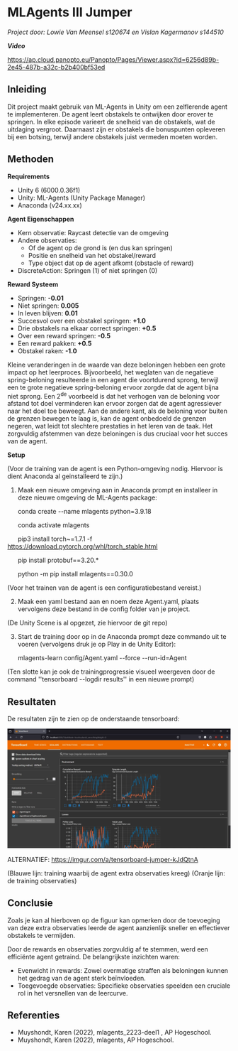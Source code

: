 
# MLAgents III Jumper

*Project door: Lowie Van Meensel s120674 en Vislan Kagermanov s144510*

***Video***

https://ap.cloud.panopto.eu/Panopto/Pages/Viewer.aspx?id=6256d89b-2e45-487b-a32c-b2b400bf53ed

## Inleiding

Dit project maakt gebruik van ML-Agents in Unity om een zelflerende agent te implementeren. De agent leert obstakels te ontwijken door erover te springen. In elke episode varieert de snelheid van de obstakels, wat de uitdaging vergroot. Daarnaast zijn er obstakels die bonuspunten opleveren bij een botsing, terwijl andere obstakels juist vermeden moeten worden.

## Methoden

**Requirements**

- Unity 6 (6000.0.36f1)
- Unity: ML-Agents (Unity Package Manager)
- Anaconda (v24.xx.xx)

**Agent Eigenschappen**

  - Kern observatie: Raycast detectie van de omgeving
  - Andere observaties:
    - Of de agent op de grond is (en dus kan springen)
    - Positie en snelheid van het obstakel/reward
    - Type object dat op de agent afkomt (obstacle of reward)
  - DiscreteAction: Springen (1) of niet springen (0)

**Reward Systeem**

- Springen: **\-0.01**
- Niet springen: **0.005**
- In leven blijven: **0.01**
- Succesvol over een obstakel springen: **+1.0**
- Drie obstakels na elkaar correct springen: **+0.5**
- Over een reward springen: **\-0.5**
- Een reward pakken: **+0.5**
- Obstakel raken: **\-1.0**

Kleine veranderingen in de waarde van deze beloningen hebben een grote impact op het leerproces. Bijvoorbeeld, het weglaten van de negatieve spring-beloning resulteerde in een agent die voortdurend sprong, terwijl een te grote negatieve spring-beloning ervoor zorgde dat de agent bijna niet sprong. Een 2<sup>de</sup> voorbeeld is dat het verhogen van de beloning voor afstand tot doel verminderen kan ervoor zorgen dat de agent agressiever naar het doel toe beweegt. Aan de andere kant, als de beloning voor buiten de grenzen bewegen te laag is, kan de agent onbedoeld de grenzen negeren, wat leidt tot slechtere prestaties in het leren van de taak. Het zorgvuldig afstemmen van deze beloningen is dus cruciaal voor het succes van de agent.

**Setup**

(Voor de training van de agent is een Python-omgeving nodig. Hiervoor is dient Anaconda al geinstalleerd te zijn.)

1. Maak een nieuwe omgeving aan in Anaconda prompt en installeer in deze nieuwe omgeving de ML-Agents package:

&nbsp;&nbsp;&nbsp;&nbsp;&nbsp;&nbsp;conda create --name mlagents python=3.9.18

&nbsp;&nbsp;&nbsp;&nbsp;&nbsp;&nbsp;conda activate mlagents

&nbsp;&nbsp;&nbsp;&nbsp;&nbsp;&nbsp;pip3 install torch~=1.7.1 -f <https://download.pytorch.org/whl/torch_stable.html>

&nbsp;&nbsp;&nbsp;&nbsp;&nbsp;&nbsp;pip install protobuf==3.20.\*

&nbsp;&nbsp;&nbsp;&nbsp;&nbsp;&nbsp;python -m pip install mlagents==0.30.0

(Voor het trainen van de agent is een configuratiebestand vereist.)

2. Maak een yaml bestand aan en noem deze Agent.yaml, plaats vervolgens deze bestand in de config folder van je project.

(De Unity Scene is al opgezet, zie hiervoor de git repo)

3. Start de training door op in de Anaconda prompt deze commando uit te voeren (vervolgens druk je op Play in de Unity Editor):

&nbsp;&nbsp;&nbsp;&nbsp;&nbsp;&nbsp;mlagents-learn config/Agent.yaml --force --run-id=Agent

(Ten slotte kan je ook de trainingprogressie visueel weergeven door de command ''tensorboard --logdir results'' in een nieuwe prompt)

## Resultaten

De resultaten zijn te zien op de onderstaande tensorboard:

![Resultaten](tensorboard.png)

ALTERNATIEF: https://imgur.com/a/tensorboard-jumper-kJdQtnA

(Blauwe lijn: training waarbij de agent extra observaties kreeg)
(Oranje lijn: de training observaties)

## Conclusie

Zoals je kan al hierboven op de figuur kan opmerken door de toevoeging van deze extra observaties leerde de agent aanzienlijk sneller en effectiever obstakels te vermijden.

Door de rewards en observaties zorgvuldig af te stemmen, werd een efficiënte agent getraind. De belangrijkste inzichten waren:

- Evenwicht in rewards: Zowel overmatige straffen als beloningen kunnen het gedrag van de agent sterk beïnvloeden.
- Toegevoegde observaties: Specifieke observaties speelden een cruciale rol in het versnellen van de leercurve.

## Referenties

-	Muyshondt, Karen (2022), mlagents_2223-deel1 , AP Hogeschool.
-	Muyshondt, Karen (2022), mlagents, AP Hogeschool.





